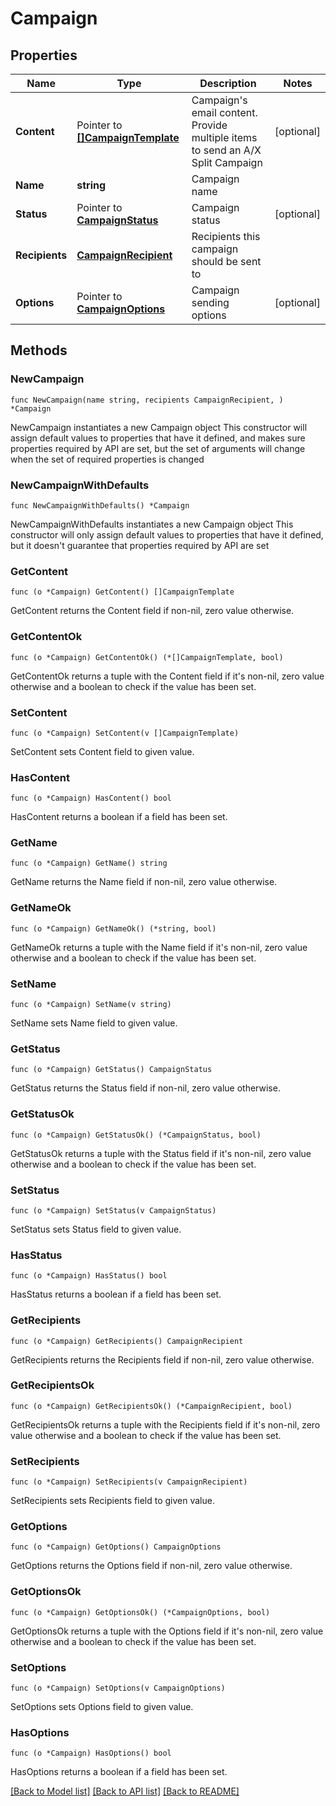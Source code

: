 # Campaign

## Properties

Name | Type | Description | Notes
------------ | ------------- | ------------- | -------------
**Content** | Pointer to [**[]CampaignTemplate**](CampaignTemplate.md) | Campaign&#39;s email content. Provide multiple items to send an A/X Split Campaign | [optional] 
**Name** | **string** | Campaign name | 
**Status** | Pointer to [**CampaignStatus**](CampaignStatus.md) | Campaign status | [optional] 
**Recipients** | [**CampaignRecipient**](CampaignRecipient.md) | Recipients this campaign should be sent to | 
**Options** | Pointer to [**CampaignOptions**](CampaignOptions.md) | Campaign sending options | [optional] 

## Methods

### NewCampaign

`func NewCampaign(name string, recipients CampaignRecipient, ) *Campaign`

NewCampaign instantiates a new Campaign object
This constructor will assign default values to properties that have it defined,
and makes sure properties required by API are set, but the set of arguments
will change when the set of required properties is changed

### NewCampaignWithDefaults

`func NewCampaignWithDefaults() *Campaign`

NewCampaignWithDefaults instantiates a new Campaign object
This constructor will only assign default values to properties that have it defined,
but it doesn't guarantee that properties required by API are set

### GetContent

`func (o *Campaign) GetContent() []CampaignTemplate`

GetContent returns the Content field if non-nil, zero value otherwise.

### GetContentOk

`func (o *Campaign) GetContentOk() (*[]CampaignTemplate, bool)`

GetContentOk returns a tuple with the Content field if it's non-nil, zero value otherwise
and a boolean to check if the value has been set.

### SetContent

`func (o *Campaign) SetContent(v []CampaignTemplate)`

SetContent sets Content field to given value.

### HasContent

`func (o *Campaign) HasContent() bool`

HasContent returns a boolean if a field has been set.

### GetName

`func (o *Campaign) GetName() string`

GetName returns the Name field if non-nil, zero value otherwise.

### GetNameOk

`func (o *Campaign) GetNameOk() (*string, bool)`

GetNameOk returns a tuple with the Name field if it's non-nil, zero value otherwise
and a boolean to check if the value has been set.

### SetName

`func (o *Campaign) SetName(v string)`

SetName sets Name field to given value.


### GetStatus

`func (o *Campaign) GetStatus() CampaignStatus`

GetStatus returns the Status field if non-nil, zero value otherwise.

### GetStatusOk

`func (o *Campaign) GetStatusOk() (*CampaignStatus, bool)`

GetStatusOk returns a tuple with the Status field if it's non-nil, zero value otherwise
and a boolean to check if the value has been set.

### SetStatus

`func (o *Campaign) SetStatus(v CampaignStatus)`

SetStatus sets Status field to given value.

### HasStatus

`func (o *Campaign) HasStatus() bool`

HasStatus returns a boolean if a field has been set.

### GetRecipients

`func (o *Campaign) GetRecipients() CampaignRecipient`

GetRecipients returns the Recipients field if non-nil, zero value otherwise.

### GetRecipientsOk

`func (o *Campaign) GetRecipientsOk() (*CampaignRecipient, bool)`

GetRecipientsOk returns a tuple with the Recipients field if it's non-nil, zero value otherwise
and a boolean to check if the value has been set.

### SetRecipients

`func (o *Campaign) SetRecipients(v CampaignRecipient)`

SetRecipients sets Recipients field to given value.


### GetOptions

`func (o *Campaign) GetOptions() CampaignOptions`

GetOptions returns the Options field if non-nil, zero value otherwise.

### GetOptionsOk

`func (o *Campaign) GetOptionsOk() (*CampaignOptions, bool)`

GetOptionsOk returns a tuple with the Options field if it's non-nil, zero value otherwise
and a boolean to check if the value has been set.

### SetOptions

`func (o *Campaign) SetOptions(v CampaignOptions)`

SetOptions sets Options field to given value.

### HasOptions

`func (o *Campaign) HasOptions() bool`

HasOptions returns a boolean if a field has been set.


[[Back to Model list]](../README.md#documentation-for-models) [[Back to API list]](../README.md#documentation-for-api-endpoints) [[Back to README]](../README.md)


